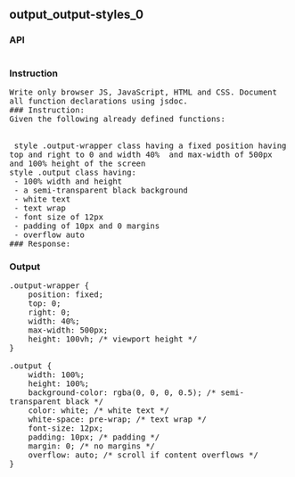 ## output_output-styles_0
### API
<pre style='text-wrap: wrap'></pre>
### Instruction
<pre style='text-wrap: wrap'>Write only browser JS, JavaScript, HTML and CSS. Document all function declarations using jsdoc.
### Instruction:
Given the following already defined functions:
 

 style .output-wrapper class having a fixed position having top and right to 0 and width 40%  and max-width of 500px and 100% height of the screen
style .output class having:
 - 100% width and height
 - a semi-transparent black background
 - white text
 - text wrap
 - font size of 12px
 - padding of 10px and 0 margins
 - overflow auto 
### Response:
</pre>
### Output
<pre style='text-wrap: wrap'>.output-wrapper {
    position: fixed;
    top: 0;
    right: 0;
    width: 40%;
    max-width: 500px;
    height: 100vh; /* viewport height */
}

.output {
    width: 100%;
    height: 100%;
    background-color: rgba(0, 0, 0, 0.5); /* semi-transparent black */
    color: white; /* white text */
    white-space: pre-wrap; /* text wrap */
    font-size: 12px;
    padding: 10px; /* padding */
    margin: 0; /* no margins */
    overflow: auto; /* scroll if content overflows */
}

</pre>
